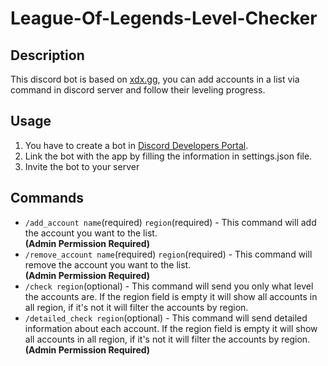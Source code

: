 # League-Of-Legends-Level-Checker

## Description 
This discord bot is based on [xdx.gg](https://xdx.gg/), you can add accounts in a list via command in discord server and follow their leveling progress.

## Usage

1. You have to create a bot in [Discord Developers Portal](https://discord.com/developers).
2. Link the bot with the app by filling the information in settings.json file.
3. Invite the bot to your server

## Commands

- `/add_account name`(required) `region`(required) - This command will add the account you want to the list. <br>**(Admin Permission Required)**
- `/remove_account name`(required) `region`(required) - This command will remove the account you want to the list. <br>**(Admin Permission Required)**
- `/check region`(optional) - This command will send you only what level the accounts are. If the region field is empty it will show all accounts in all region, if it's not it will filter the accounts by region. 
- `/detailed_check region`(optional) - This command will send detailed information about each account. If the region field is empty it will show all accounts in all region, if it's not it will filter the accounts by region. <br>**(Admin Permission Required)**
